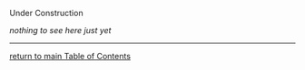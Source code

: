 Under Construction

_nothing to see here just yet_

---

[return to main Table of Contents](../pages/projector.html?src=../markdown/table-of-contents.md)